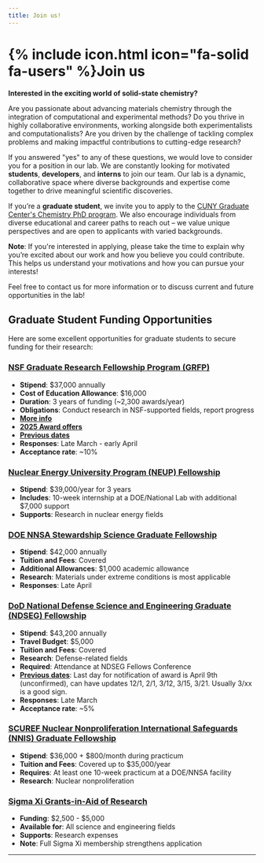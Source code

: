 ```yaml
---
title: Join us!
---
```


# {% include icon.html icon="fa-solid fa-users" %}Join us

**Interested in the exciting world of solid-state chemistry?**

Are you passionate about advancing materials chemistry through the integration of computational and experimental methods? Do you thrive in highly collaborative environments, working alongside both experimentalists and computationalists? Are you driven by the challenge of tackling complex problems and making impactful contributions to cutting-edge research?

If you answered "yes" to any of these questions, we would love to consider you for a position in our lab. We are constantly looking for motivated **students**, **developers**, and **interns** to join our team. Our lab is a dynamic, collaborative space where diverse backgrounds and expertise come together to drive meaningful scientific discoveries.

If you’re a **graduate student**, we invite you to apply to the [CUNY Graduate Center's Chemistry PhD program](https://www.gc.cuny.edu/chemistry). We also encourage individuals from diverse educational and career paths to reach out – we value unique perspectives and are open to applicants with varied backgrounds.

**Note**: If you're interested in applying, please take the time to explain why you’re excited about our work and how you believe you could contribute. This helps us understand your motivations and how you can pursue your interests!

Feel free to contact us for more information or to discuss current and future opportunities in the lab!

## Graduate Student Funding Opportunities

Here are some excellent opportunities for graduate students to secure funding for their research:

### [NSF Graduate Research Fellowship Program (GRFP)](https://www.nsfgrfp.org/)
- **Stipend**: $37,000 annually  
- **Cost of Education Allowance**: $16,000  
- **Duration**: 3 years of funding (~2,300 awards/year)  
- **Obligations**: Conduct research in NSF-supported fields, report progress  
- **[More info](https://www.alexhunterlang.com/nsf-fellowship)**
- **[2025 Award offers](https://www.research.gov/grfp/AwardeeList.do?method=loadAwardeeList)**
- **[Previous dates](https://docs.google.com/spreadsheets/d/1nx-YdXJpUkvO8FvsB8hXMgIq1HViLBQ1D-9yP-Xs010/edit?gid=0#gid=0)**
- **Responses**: Late March - early April
- **Acceptance rate**: ~10% 

### [Nuclear Energy University Program (NEUP) Fellowship](https://www.energy.gov/neup)
- **Stipend**: $39,000/year for 3 years  
- **Includes**: 10-week internship at a DOE/National Lab with additional $7,000 support  
- **Supports**: Research in nuclear energy fields  

### [DOE NNSA Stewardship Science Graduate Fellowship](https://www.nnsa.energy.gov/funding-opportunities)
- **Stipend**: $42,000 annually  
- **Tuition and Fees**: Covered  
- **Additional Allowances**: $1,000 academic allowance  
- **Research**: Materials under extreme conditions is most applicable
- **Responses**: Late April

### [DoD National Defense Science and Engineering Graduate (NDSEG) Fellowship](https://ndseg.asee.org/)
- **Stipend**: $43,200 annually  
- **Travel Budget**: $5,000  
- **Tuition and Fees**: Covered  
- **Research**: Defense-related fields  
- **Required**: Attendance at NDSEG Fellows Conference  
- **[Previous dates](https://docs.google.com/spreadsheets/d/1HHwP8Zyh8W24HRUh5WnObRExb24JhN5ZLTa7p5Q8CkI/edit?gid=0#gid=0)**: Last day for notification of award is April 9th (unconfirmed), can have updates 12/1, 2/1, 3/12, 3/15, 3/21. Usually 3/xx is a good sign.  
- **Responses**: Late March  
- **Acceptance rate**: ~5%

### [SCUREF Nuclear Nonproliferation International Safeguards (NNIS) Graduate Fellowship](https://www.scuref.org/)
- **Stipend**: $36,000 + $800/month during practicum  
- **Tuition and Fees**: Covered up to $35,000/year  
- **Requires**: At least one 10-week practicum at a DOE/NNSA facility  
- **Research**: Nuclear nonproliferation  

### [Sigma Xi Grants-in-Aid of Research](https://www.sigmaxi.org/)
- **Funding**: $2,500 - $5,000  
- **Available for**: All science and engineering fields  
- **Supports**: Research expenses  
- **Note**: Full Sigma Xi membership strengthens application  

---